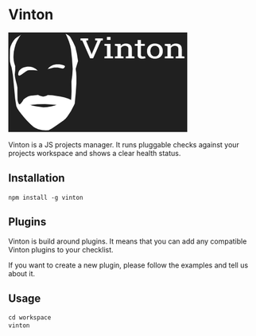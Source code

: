 # Vinton

![Vinton logo](./media/logo.png)

Vinton is a JS projects manager. It runs pluggable checks against your projects workspace and shows a clear health status.


## Installation

    npm install -g vinton


## Plugins

Vinton is build around plugins. It means that you can add any compatible Vinton plugins to your checklist.

If you want to create a new plugin, please follow the examples and tell us about it.


## Usage

    cd workspace
    vinton

